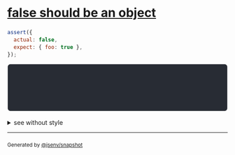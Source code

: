 # [false should be an object](../../object.test.js#L49)

```js
assert({
  actual: false,
  expect: { foo: true },
});
```

![img](throw.svg)

<details>
  <summary>see without style</summary>

```console
AssertionError: actual and expect are different

actual: false
expect: {
  foo: true,
}
```

</details>


---

<sub>
  Generated by <a href="https://github.com/jsenv/core/tree/main/packages/tooling/snapshot">@jsenv/snapshot</a>
</sub>

